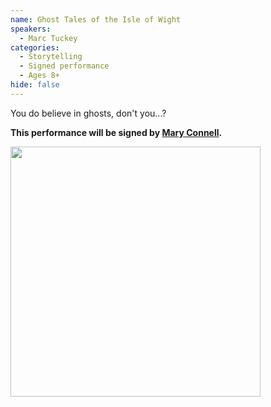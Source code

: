 ```yaml
---
name: Ghost Tales of the Isle of Wight
speakers:
  - Marc Tuckey
categories:
  - Storytelling
  - Signed performance
  - Ages 8+
hide: false
---
```


You do believe in ghosts, don't you...?

__This performance will be signed by [Mary Connell](../speakers/mary-connell-signer/).__

<img src="../../assets/images/mark-tuckey-set.jpeg" width=400 />